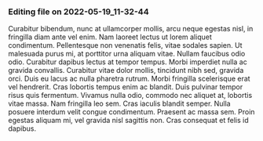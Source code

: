 

### Editing file on 2022-05-19_11-32-44

Curabitur bibendum, nunc at ullamcorper mollis, arcu neque egestas nisl, in fringilla diam ante vel enim. Nam laoreet lectus ut lorem aliquet condimentum. Pellentesque non venenatis felis, vitae sodales sapien. Ut malesuada purus mi, at porttitor urna aliquam vitae. Nullam faucibus odio odio. Curabitur dapibus lectus at tempor tempus. Morbi imperdiet nulla ac gravida convallis.
Curabitur vitae dolor mollis, tincidunt nibh sed, gravida orci. Duis eu lacus ac nulla pharetra rutrum. Morbi fringilla scelerisque erat vel hendrerit. Cras lobortis tempus enim ac blandit. Duis pulvinar tempor risus quis fermentum. Vivamus nulla odio, commodo nec aliquet at, lobortis vitae massa. Nam fringilla leo sem. Cras iaculis blandit semper. Nulla posuere interdum velit congue condimentum. Praesent ac massa sem. Proin egestas aliquam mi, vel gravida nisl sagittis non. Cras consequat et felis id dapibus.


